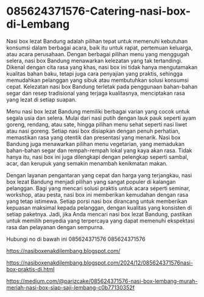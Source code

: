 # 085624371576-Catering-nasi-box-di-Lembang
Nasi box lezat Bandung adalah pilihan tepat untuk memenuhi kebutuhan konsumsi dalam berbagai acara, baik itu untuk rapat, pertemuan keluarga, atau acara perusahaan. Dengan berbagai pilihan menu yang menggugah selera, nasi box Bandung menawarkan kelezatan yang tak tertandingi. Dikenal dengan cita rasa yang khas, nasi box ini tidak hanya mengutamakan kualitas bahan baku, tetapi juga cara penyajian yang praktis, sehingga memudahkan pelanggan yang sibuk atau membutuhkan solusi konsumsi cepat. Kelezatan nasi box Bandung terletak pada penggunaan bahan-bahan segar dan resep tradisional yang terjaga kualitasnya, menciptakan rasa yang lezat di setiap suapan.

Menu nasi box lezat Bandung memiliki berbagai varian yang cocok untuk segala usia dan selera. Mulai dari nasi putih dengan lauk pauk seperti ayam goreng, rendang, atau sate, hingga pilihan menu sehat seperti nasi liwet atau nasi goreng. Setiap nasi box disiapkan dengan penuh perhatian, memastikan rasa yang otentik dan presentasi yang menarik. Nasi box Bandung juga menawarkan pilihan menu vegetarian, yang memadukan bahan-bahan segar dan rempah-rempah lokal yang kaya akan rasa. Tidak hanya itu, nasi box ini juga dilengkapi dengan pelengkap seperti sambal, acar, dan kerupuk yang semakin menambah kenikmatan makan.

Dengan layanan pengantaran yang cepat dan harga yang terjangkau, nasi box lezat Bandung menjadi pilihan yang sangat populer di kalangan pelanggan. Bagi yang mencari solusi praktis untuk acara seperti seminar, workshop, atau pesta, nasi box ini memberikan kemudahan dengan rasa yang tetap istimewa. Setiap porsi nasi box dirancang untuk memberikan kepuasan maksimal kepada pelanggan, dengan kualitas yang konsisten di setiap paketnya. Jadi, jika Anda mencari nasi box lezat Bandung, pastikan untuk memilih penyedia yang terpercaya yang dapat memenuhi ekspektasi rasa dan pelayanan dengan sempurna.

Hubungi no di bawah ini
085624371576
085624371576

https://nasiboxenakdilembang.blogspot.com/

https://nasiboxenakdilembang.blogspot.com/2024/12/085624371576nasi-box-praktis-di.html

https://medium.com/@parizcake/085624371576-nasi-box-lembang-murah-meriah-nasi-box-siap-saji-lembang-c0b77130352f
